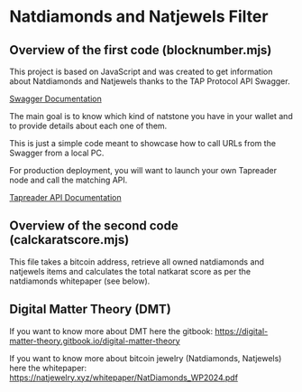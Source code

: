 # Natdiamonds and Natjewels Filter

## Overview of the first code (blocknumber.mjs)

This project is based on JavaScript and was created to get information about Natdiamonds and Natjewels thanks to the TAP Protocol API Swagger.

[Swagger Documentation](https://fra-01.tap-reader.xyz/docs/json)

The main goal is to know which kind of natstone you have in your wallet and to provide details about each one of them.

This is just a simple code meant to showcase how to call URLs from the Swagger from a local PC.

For production deployment, you will want to launch your own Tapreader node and call the matching API.

[Tapreader API Documentation](https://docs.ordinalsbot.com/tap-protocol/tap-reader-api)

## Overview of the second code (calckaratscore.mjs)

This file takes a bitcoin address, retrieve all owned natdiamonds and natjewels items and calculates the total natkarat score as per the natdiamonds whitepaper (see below).

## Digital Matter Theory (DMT)
If you want to know more about DMT here the gitbook: https://digital-matter-theory.gitbook.io/digital-matter-theory

If you want to know more about bitcoin jewelry (Natdiamonds, Natjewels) here the whitepaper: https://natjewelry.xyz/whitepaper/NatDiamonds_WP2024.pdf
